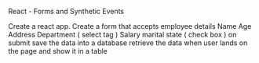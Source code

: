 React - Forms and Synthetic Events

Create a react app.
Create a form that accepts employee details
Name
Age
Address
Department ( select tag )
Salary
marital state ( check box )
on submit save the data into a database
retrieve the data when user lands on the page and show it in a table